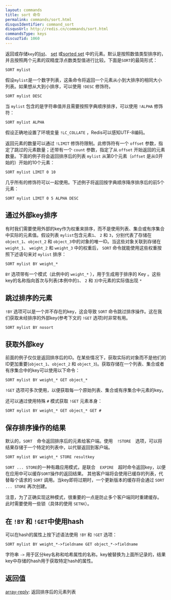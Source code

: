 ```yaml
---
layout: commands
title: sort 命令
permalink: commands/sort.html
disqusIdentifier: command_sort
disqusUrl: http://redis.cn/commands/sort.html
commandsType: keys
discuzTid: 1060
---
```


返回或存储`key`的[list][tdtl]、 [set][tdts] 或[sorted set][tdtss] 中的元素。默认是按照数值类型排序的，并且按照两个元素的双精度浮点数类型值进行比较。下面是`SORT`的最简形式：

[tdtl]: /topics/data-types#lists
[tdts]: /topics/data-types#set
[tdtss]: /topics/data-types#sorted-sets

```
SORT mylist
```

假设`mylist`是一个数字列表，这条命令将返回一个元素从小到大排序的相同大小列表。如果想从大到小排序，可以使用 `!DESC` 修饰符。

```
SORT mylist DESC
```

当 `mylist` 包含的是字符串值并且需要按照字典顺序排序，可以使用 `!ALPHA` 修饰符：

```
SORT mylist ALPHA
```

假设正确地设置了环境变量 `!LC_COLLATE` ，Redis可以感知UTF-8编码。

返回元素的数量可以通过 `!LIMIT` 修饰符限制。此修饰符有一个 `offset` 参数，指定了跳过的元素数量；还带有一个 `count` 参数，指定了从 `offset` 开始返回的元素数量。下面的例子将会返回排序后的列表 `mylist` 从第0个元素（`offset` 是从0开始的）开始的10个元素： 

```
SORT mylist LIMIT 0 10
```

几乎所有的修饰符可以一起使用。下述例子将返回按字典顺序降序排序后的前5个元素：

```
SORT mylist LIMIT 0 5 ALPHA DESC
```

## 通过外部key排序

有时我们需要使用外部的key作为权重来排序，而不是使用列表、集合或有序集合中实际的元素值。假设列表 `mylist`包含元素`1`、 `2` 和 `3`，分别代表了存储在`object_1`、`object_2` 和 `object_3`中的对象的唯一ID。当这些对象关联到存储在`weight_1`、 `weight_2` 和 `weight_3` 中的权重后， `SORT`  命令就能使用这些权重按照下述语句来对 `mylist` 排序：

```
SORT mylist BY weight_*
```

`BY` 选项带有一个模式（此例中的 `weight_*` ），用于生成用于排序的 Key 。这些key的名称指向首次与列表(本例中的`1`、 `2` 和 `3`)中元素的实际值出现 `*` 

## 跳过排序的元素 

`!BY` 选项可以是一个并不存在的key，这会导致 `SORT` 命令跳过排序操作。这在我们获取未经排序的外部key(参考下文的 `!GET` 选项)时非常有用。

```
SORT mylist BY nosort
```

## 获取外部key

前面的例子仅仅是返回排序后的ID。在某些情况下，获取实际的对象而不是他们的ID更加重要(`object_1`、`object_2` 和 `object_3`)。获取存储在一个列表、集合或者有序集合中的key可以使用以下命令：

```
SORT mylist BY weight_* GET object_*
```

`!GET` 选项可多次使用，以便获取每一个原始列表、集合或有序集合中元素的key。

还可以通过使用特殊 `#` 模式获取 `!GET` 元素本身：

```
SORT mylist BY weight_* GET object_* GET #
```

## 保存排序操作的结果

默认的，`SORT`　命令返回排序后的元素给客户端。使用　`!STORE`　选项，可以将结果存储于一个特定的列表中，以代替返回到客户端。

```
SORT mylist BY weight_* STORE resultkey
```

`SORT ... STORE`的一种有趣应用模式，是联合　`EXPIRE`　超时命令返回key，以便在应用中可以缓存`SORT`操作的返回结果。
其他客户端将会使用已缓存的列表，代替每个请求的 `SORT` 调用。当key即将过期时，一个更新版本的缓存将会通过 `SORT ... STORE` 再次创建。

注意，为了正确实现这种模式，很重要的一点是防止多个客户端同时重建缓存。
此时需要使用一些锁（具体的使用 `SETNX`）。

## 在 `!BY` 和 `!GET`中使用hash

可以在hash的属性上按下述语法使用 `!BY` 和 `!GET` 选项：

```
SORT mylist BY weight_*->fieldname GET object_*->fieldname
```

字符串 `->` 用于区分key名称和哈希属性的名称。key被替换为上面所记录的，结果key中存储的hash用于获取特定hash的属性。

## 返回值

[array-reply](/topics/protocol.html#array-reply): 返回排序后的元素列表
